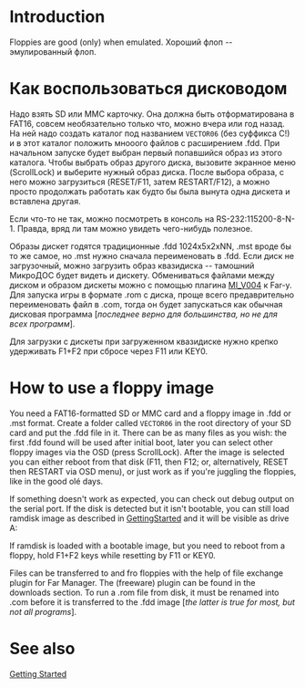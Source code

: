 # Introduction #
Floppies are good (only) when emulated.
Хороший флоп -- эмулированный флоп.

# Как воспользоваться дисководом #
Надо взять SD или MMC карточку. Она должна быть отформатирована в FAT16, совсем необязательно только что, можно вчера или год назад. На ней надо создать каталог под названием `VECTOR06` (без суффикса C!) и в этот каталог положить мнооого файлов с расширением .fdd. При начальном запуске будет выбран первый попавшийся образ из этого каталога. Чтобы выбрать образ другого диска, вызовите экранное меню (ScrollLock) и выберите нужный образ диска. После выбора образа, с него можно загрузиться (RESET/F11, затем RESTART/F12), а можно просто продолжать работать как будто бы была вынута одна дискета и вставлена другая.

Если что-то не так, можно посмотреть в консоль на RS-232:115200-8-N-1. Правда, вряд ли там можно увидеть чего-нибудь полезное.

Образы дискет годятся традиционные .fdd 1024x5x2xNN, .mst вроде бы то же самое, но .mst нужно сначала переименовать в .fdd. Если диск не загрузочный, можно загрузить образ квазидиска -- тамошний МикроДОС будет видеть и дискету. Обмениваться файлами между диском и образом дискеты можно с помощью плагина [MI\_V004](http://vector06cc.googlecode.com/files/MI_V004.ZIP%20) к Far-у. Для запуска игры в формате .rom с диска, проще всего предаврительно переименовать файл в .com, тогда он будет запускаться как обычная дисковая программа [_последнее верно для большинства, но не для всех программ_].

Для загрузки с дискеты при загруженном квазидиске нужно крепко удерживать F1+F2 при сбросе через F11 или KEY0.

# How to use a floppy image #
You need a FAT16-formatted SD or MMC card and a floppy image in .fdd or .mst format. Create a folder called `VECTOR06` in the root directory of your SD card and put the .fdd file in it. There can be as many files as you wish: the first .fdd found will be used after initial boot, later you can select other floppy images via the OSD (press ScrollLock). After the image is selected you can either reboot from that disk (F11, then F12; or, alternatively, RESET then RESTART via OSD menu), or just work as if you're juggling the floppies, like in the good olé days.

If something doesn't work as expected, you can check out debug output on the serial port. If the disk is detected but it isn't bootable, you can still load ramdisk image as described in [GettingStarted](GettingStarted.md) and it will be visible as drive A:

If ramdisk is loaded with a bootable image, but you need to reboot from a floppy, hold F1+F2 keys while resetting by F11 or KEY0.

Files can be transferred to and fro floppies with the help of file exchange plugin for Far Manager. The (freeware) plugin can be found in the downloads section. To run a .rom file from disk, it must be renamed into .com before it is transferred to the .fdd image [_the latter is true for most, but not all programs_].

# See also #
[Getting Started](GettingStarted.md)